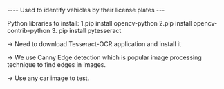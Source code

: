 ---- Used to identify vehicles by their license plates --- 

Python libraries to install:
1.pip install opencv-python
2.pip install opencv-contrib-python
3. pip install pytesseract

-> Need to download Tesseract-OCR application and install it

-> We use Canny Edge detection which is popular image processing technique to find edges in images.

-> Use any car image to test.
